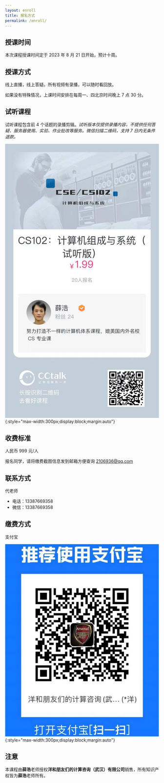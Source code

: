```yaml
---
layout: enroll
title: 报名方式
permalink: /enroll/
---
```


## 授课时间

本次课程授课时间定于 2023 年 8 月 21 日开始，预计十周。

## 授课方式

线上直播，线上答疑。所有视频有录播，可以随时看回放。

如果没有特殊情况，上课时间安排在每周一、四北京时间晚上 7 点 30 分。

## 试听课程

试听课程包含前 4 个话题的录播剪辑。*试听版本仅提供录播内容，不提供任何答疑、服务器使用、实验、作业批改等服务。微信扫描二维码，支持 7 日内无条件退款。*

![CS102：计算机组成与系统（试听版）](_images/demo.jpg){:style="max-width:300px;display:block;margin:auto"}

## 收费标准

人民币 999 元/人

报名同学，请将缴费截图信息发到邮箱方便查询 [2106936@qq.com](mailto:2106936@qq.com)

## 联系方式

代老师

+ 电话：13387669358
+ 微信：13387669358

## 缴费方式

支付宝

![支付宝](_images/alipay.jpg){:style="max-width:300px;display:block;margin:auto"}

## 注意

本课程由**薛浩**老师授权**洋和朋友们的计算咨询（武汉）有限公司**销售，所有知识产权皆为**薛浩**老师所有。
